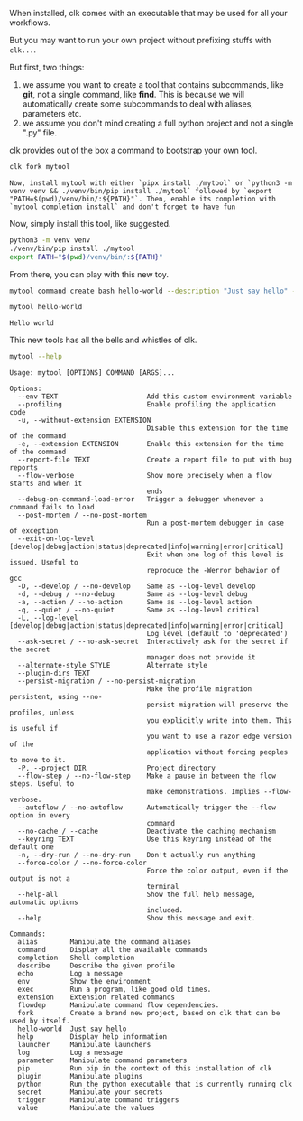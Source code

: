 When installed, clk comes with an executable that may be used for all your workflows.

But you may want to run your own project without prefixing stuffs with `clk...`.

But first, two things:

1.  we assume you want to create a tool that contains subcommands, like **git**, not a single command, like **find**. This is because we will automatically create some subcommands to deal with aliases, parameters etc.
2.  we assume you don't mind creating a full python project and not a single ".py" file.

clk provides out of the box a command to bootstrap your own tool.

```bash
clk fork mytool
```

    Now, install mytool with either `pipx install ./mytool` or `python3 -m venv venv && ./venv/bin/pip install ./mytool` followed by `export "PATH=$(pwd)/venv/bin/:${PATH}"`. Then, enable its completion with `mytool completion install` and don't forget to have fun

Now, simply install this tool, like suggested.

```bash
python3 -m venv venv
./venv/bin/pip install ./mytool
export PATH="$(pwd)/venv/bin/:${PATH}"
```

From there, you can play with this new toy.

```bash
mytool command create bash hello-world --description "Just say hello" --body 'echo "Hello world"'
```

```bash
mytool hello-world
```

    Hello world

This new tools has all the bells and whistles of clk.

```bash
mytool --help
```

```
Usage: mytool [OPTIONS] COMMAND [ARGS]...

Options:
  --env TEXT                      Add this custom environment variable
  --profiling                     Enable profiling the application code
  -u, --without-extension EXTENSION
                                  Disable this extension for the time of the command
  -e, --extension EXTENSION       Enable this extension for the time of the command
  --report-file TEXT              Create a report file to put with bug reports
  --flow-verbose                  Show more precisely when a flow starts and when it
                                  ends
  --debug-on-command-load-error   Trigger a debugger whenever a command fails to load
  --post-mortem / --no-post-mortem
                                  Run a post-mortem debugger in case of exception
  --exit-on-log-level [develop|debug|action|status|deprecated|info|warning|error|critical]
                                  Exit when one log of this level is issued. Useful to
                                  reproduce the -Werror behavior of gcc
  -D, --develop / --no-develop    Same as --log-level develop
  -d, --debug / --no-debug        Same as --log-level debug
  -a, --action / --no-action      Same as --log-level action
  -q, --quiet / --no-quiet        Same as --log-level critical
  -L, --log-level [develop|debug|action|status|deprecated|info|warning|error|critical]
                                  Log level (default to 'deprecated')
  --ask-secret / --no-ask-secret  Interactively ask for the secret if the secret
                                  manager does not provide it
  --alternate-style STYLE         Alternate style
  --plugin-dirs TEXT
  --persist-migration / --no-persist-migration
                                  Make the profile migration persistent, using --no-
                                  persist-migration will preserve the profiles, unless
                                  you explicitly write into them. This is useful if
                                  you want to use a razor edge version of the
                                  application without forcing peoples to move to it.
  -P, --project DIR               Project directory
  --flow-step / --no-flow-step    Make a pause in between the flow steps. Useful to
                                  make demonstrations. Implies --flow-verbose.
  --autoflow / --no-autoflow      Automatically trigger the --flow option in every
                                  command
  --no-cache / --cache            Deactivate the caching mechanism
  --keyring TEXT                  Use this keyring instead of the default one
  -n, --dry-run / --no-dry-run    Don't actually run anything
  --force-color / --no-force-color
                                  Force the color output, even if the output is not a
                                  terminal
  --help-all                      Show the full help message, automatic options
                                  included.
  --help                          Show this message and exit.

Commands:
  alias        Manipulate the command aliases
  command      Display all the available commands
  completion   Shell completion
  describe     Describe the given profile
  echo         Log a message
  env          Show the environment
  exec         Run a program, like good old times.
  extension    Extension related commands
  flowdep      Manipulate command flow dependencies.
  fork         Create a brand new project, based on clk that can be used by itself.
  hello-world  Just say hello
  help         Display help information
  launcher     Manipulate launchers
  log          Log a message
  parameter    Manipulate command parameters
  pip          Run pip in the context of this installation of clk
  plugin       Manipulate plugins
  python       Run the python executable that is currently running clk
  secret       Manipulate your secrets
  trigger      Manipulate command triggers
  value        Manipulate the values
```
